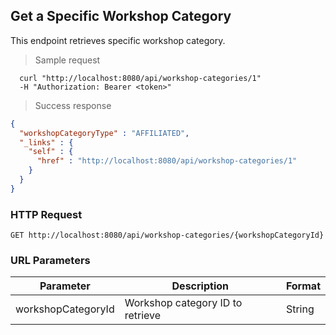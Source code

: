 ## Get a Specific Workshop Category
This endpoint retrieves specific workshop category.

> Sample request

```shell
  curl "http://localhost:8080/api/workshop-categories/1"
  -H "Authorization: Bearer <token>"
```

> Success response

```json
{
  "workshopCategoryType" : "AFFILIATED",
  "_links" : {
    "self" : {
      "href" : "http://localhost:8080/api/workshop-categories/1"
    }
  }
}
```

### HTTP Request

`GET http://localhost:8080/api/workshop-categories/{workshopCategoryId}`

### URL Parameters

Parameter | Description | Format
--------- | ----------- | ---------
workshopCategoryId | Workshop category ID to retrieve | String